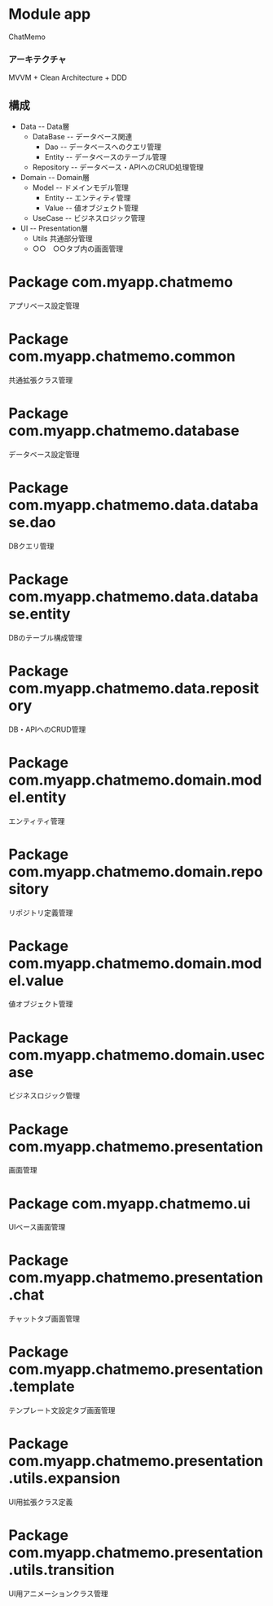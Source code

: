 # Module app
ChatMemo
### アーキテクチャ
MVVM + Clean Architecture + DDD

## 構成
* Data -- Data層
    * DataBase -- データベース関連
        * Dao -- データベースへのクエリ管理
        * Entity -- データベースのテーブル管理
    * Repository -- データベース・APIへのCRUD処理管理
*  Domain --  Domain層
    * Model -- ドメインモデル管理
        * Entity -- エンティティ管理
        * Value -- 値オブジェクト管理
    * UseCase -- ビジネスロジック管理
* UI -- Presentation層
    * Utils 共通部分管理
    * ○○　○○タブ内の画面管理

# Package com.myapp.chatmemo
アプリベース設定管理
# Package com.myapp.chatmemo.common
共通拡張クラス管理

# Package com.myapp.chatmemo.database
データベース設定管理

# Package com.myapp.chatmemo.data.database.dao
DBクエリ管理

# Package com.myapp.chatmemo.data.database.entity
DBのテーブル構成管理

# Package com.myapp.chatmemo.data.repository
DB・APIへのCRUD管理

# Package com.myapp.chatmemo.domain.model.entity
エンティティ管理

# Package com.myapp.chatmemo.domain.repository
リポジトリ定義管理

# Package  com.myapp.chatmemo.domain.model.value
値オブジェクト管理

# Package com.myapp.chatmemo.domain.usecase
ビジネスロジック管理

# Package com.myapp.chatmemo.presentation
画面管理

# Package com.myapp.chatmemo.ui
UIベース画面管理

# Package com.myapp.chatmemo.presentation.chat
チャットタブ画面管理

# Package com.myapp.chatmemo.presentation.template
テンプレート文設定タブ画面管理

# Package com.myapp.chatmemo.presentation.utils.expansion
UI用拡張クラス定義

# Package com.myapp.chatmemo.presentation.utils.transition
UI用アニメーションクラス管理

